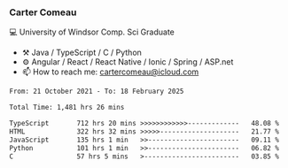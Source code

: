 ### Carter Comeau

💻 University of Windsor Comp. Sci Graduate

- ⚒️ Java / TypeScript / C / Python
- ⚙️ Angular / React / React Native / Ionic / Spring / ASP.net
- 📫 How to reach me: cartercomeau@icloud.com

<!--START_SECTION:waka-->

```txt
From: 21 October 2021 - To: 18 February 2025

Total Time: 1,481 hrs 26 mins

TypeScript       712 hrs 20 mins >>>>>>>>>>>>-------------   48.08 %
HTML             322 hrs 32 mins >>>>>--------------------   21.77 %
JavaScript       135 hrs 1 min   >>-----------------------   09.11 %
Python           101 hrs 1 min   >>-----------------------   06.82 %
C                57 hrs 5 mins   >------------------------   03.85 %
```

<!--END_SECTION:waka-->
